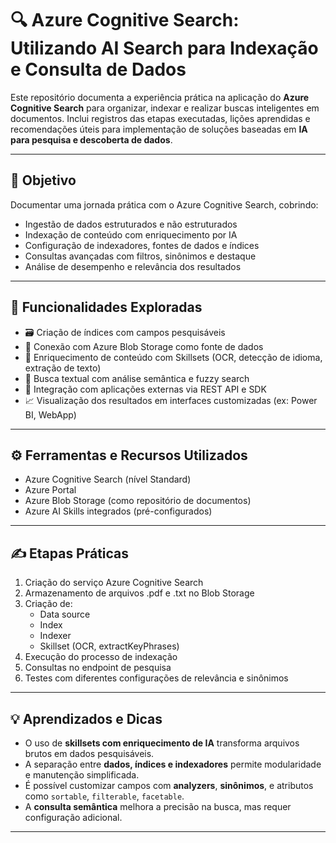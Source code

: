 # 🔍 Azure Cognitive Search: Utilizando AI Search para Indexação e Consulta de Dados

Este repositório documenta a experiência prática na aplicação do **Azure Cognitive Search** para organizar, indexar e realizar buscas inteligentes em documentos. Inclui registros das etapas executadas, lições aprendidas e recomendações úteis para implementação de soluções baseadas em **IA para pesquisa e descoberta de dados**.

---

## 🎯 Objetivo

Documentar uma jornada prática com o Azure Cognitive Search, cobrindo:

- Ingestão de dados estruturados e não estruturados
- Indexação de conteúdo com enriquecimento por IA
- Configuração de indexadores, fontes de dados e índices
- Consultas avançadas com filtros, sinônimos e destaque
- Análise de desempenho e relevância dos resultados

---

## 📌 Funcionalidades Exploradas

- 🗃️ Criação de índices com campos pesquisáveis
- 🔗 Conexão com Azure Blob Storage como fonte de dados
- 🧠 Enriquecimento de conteúdo com Skillsets (OCR, detecção de idioma, extração de texto)
- 🧾 Busca textual com análise semântica e fuzzy search
- 🧩 Integração com aplicações externas via REST API e SDK
- 📈 Visualização dos resultados em interfaces customizadas (ex: Power BI, WebApp)

---

## ⚙️ Ferramentas e Recursos Utilizados

- Azure Cognitive Search (nível Standard)
- Azure Portal
- Azure Blob Storage (como repositório de documentos)
- Azure AI Skills integrados (pré-configurados)

---

## ✍️ Etapas Práticas

1. Criação do serviço Azure Cognitive Search
2. Armazenamento de arquivos .pdf e .txt no Blob Storage
3. Criação de:
   - Data source
   - Index
   - Indexer
   - Skillset (OCR, extractKeyPhrases)
4. Execução do processo de indexação
5. Consultas no endpoint de pesquisa
6. Testes com diferentes configurações de relevância e sinônimos

---

## 💡 Aprendizados e Dicas

- O uso de **skillsets com enriquecimento de IA** transforma arquivos brutos em dados pesquisáveis.
- A separação entre **dados, índices e indexadores** permite modularidade e manutenção simplificada.
- É possível customizar campos com **analyzers**, **sinônimos**, e atributos como `sortable`, `filterable`, `facetable`.
- A **consulta semântica** melhora a precisão na busca, mas requer configuração adicional.

---
